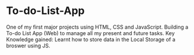 # To-do-List-App
One of my first major projects using HTML, CSS and JavaScript. Building a To-do List App (Web) to manage all my present and future tasks.
Key Knowledge gained: Learnt how to store data in the Local Storage of a broswer using JS.
